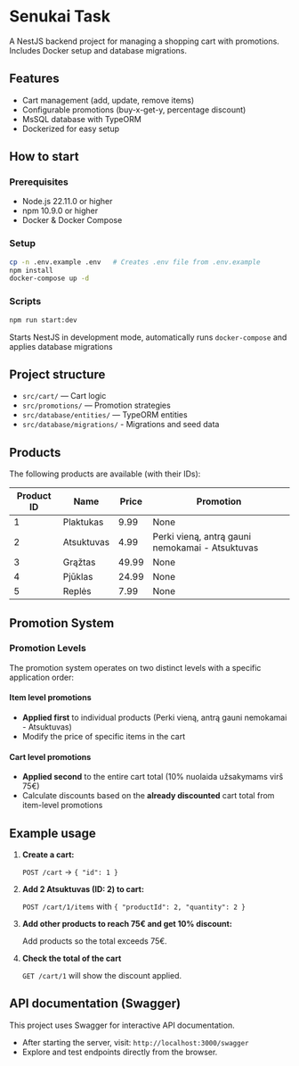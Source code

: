 # Senukai Task

A NestJS backend project for managing a shopping cart with promotions. Includes Docker setup and database migrations.

## Features
- Cart management (add, update, remove items)
- Configurable promotions (buy-x-get-y, percentage discount)
- MsSQL database with TypeORM
- Dockerized for easy setup

## How to start

### Prerequisites
- Node.js 22.11.0 or higher
- npm 10.9.0 or higher
- Docker & Docker Compose

### Setup

```sh
cp -n .env.example .env   # Creates .env file from .env.example
npm install
docker-compose up -d
```

### Scripts

```sh
npm run start:dev
```

Starts NestJS in development mode, automatically runs `docker-compose` and applies database migrations

## Project structure
- `src/cart/` — Cart logic
- `src/promotions/` — Promotion strategies
- `src/database/entities/` — TypeORM entities
- `src/database/migrations/` - Migrations and seed data


## Products

The following products are available (with their IDs):

| Product ID | Name        | Price  | Promotion                                        |
|------------|-------------|--------|--------------------------------------------------|
| 1          | Plaktukas   | 9.99   | None                                             |
| 2          | Atsuktuvas  | 4.99   | Perki vieną, antrą gauni nemokamai - Atsuktuvas  |
| 3          | Grąžtas     | 49.99  | None                                             |
| 4          | Pjūklas     | 24.99  | None                                             |
| 5          | Replės      | 7.99   | None                                             |

## Promotion System

### Promotion Levels

The promotion system operates on two distinct levels with a specific application order:

#### Item level promotions
- **Applied first** to individual products (Perki vieną, antrą gauni nemokamai - Atsuktuvas)
- Modify the price of specific items in the cart

#### Cart level promotions  
- **Applied second** to the entire cart total (10% nuolaida užsakymams virš 75€)
- Calculate discounts based on the **already discounted** cart total from item-level promotions


## Example usage

1. **Create a cart:**
   
   `POST /cart` → `{ "id": 1 }`

2. **Add 2 Atsuktuvas (ID: 2) to cart:**
  
    `POST /cart/1/items` with `{ "productId": 2, "quantity": 2 }`

3. **Add other products to reach 75€ and get 10% discount:**
   
   Add products so the total exceeds 75€.

4. **Check the total of the cart**
   
   `GET /cart/1` will show the discount applied.

## API documentation (Swagger)
This project uses Swagger for interactive API documentation.

- After starting the server, visit: `http://localhost:3000/swagger`
- Explore and test endpoints directly from the browser.
